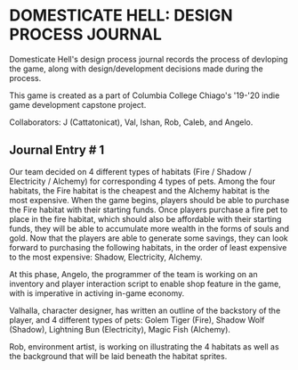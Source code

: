 # DOMESTICATE HELL: DESIGN PROCESS JOURNAL 

Domesticate Hell's design process journal records the process of devloping the game, along with design/development decisions made during the process. 

This game is created as a part of Columbia College Chiago's '19-'20 indie game development capstone project. 

Collaborators: J (Cattatonicat), Val, Ishan, Rob, Caleb, and Angelo. 

## Journal Entry # 1 

Our team decided on 4 different types of habitats (Fire / Shadow / Electricity / Alchemy) for corresponding 4 types of pets. 
Among the four habitats, the Fire habitat is the cheapest and the Alchemy habitat is the most expensive.
When the game begins, players should be able to purchase the Fire habitat with their starting funds. 
Once players purchase a fire pet to place in the fire habitat, which should also be affordable with their starting funds, they will be able to accumulate more wealth in the forms of souls and gold. 
Now that the players are able to generate some savings, they can look forward to purchasing the following habitats, in the order of least expensive to the most expensive: Shadow, Electricity, Alchemy. 

At this phase, Angelo, the programmer of the team is working on an inventory and player interaction script to enable shop feature in the game, with is imperative in activing in-game economy. 

Valhalla, character designer, has written an outline of the backstory of the player, and 4 different types of pets: Golem Tiger (Fire), Shadow Wolf (Shadow), Lightning Bun (Electricity), Magic Fish (Alchemy). 

Rob, environment artist, is working on illustrating the 4 habitats as well as the background that will be laid beneath the habitat sprites. 

